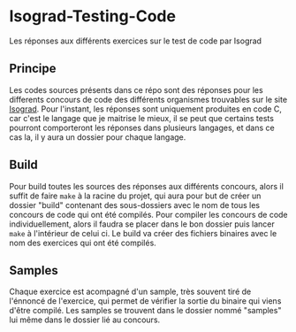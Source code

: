 # Isograd-Testing-Code
Les réponses aux différents exercices sur le test de code par Isograd

## Principe
Les codes sources présents dans ce répo sont des réponses pour les differents concours de code des différents organismes trouvables sur le site [Isograd](https://www.isograd-testingservices.com/). Pour l'instant, les réponses sont uniquement produites en code C, car c'est le langage que je maitrise le mieux, il se peut que certains tests pourront comporteront les réponses dans plusieurs langages, et dans ce cas la, il y aura un dossier pour chaque langage.

## Build
Pour build toutes les sources des réponses aux différents concours, alors il suffit de faire `make` à la racine du projet, qui aura pour but de créer un dossier "build" contenant des sous-dossiers avec le nom de tous les concours de code qui ont été compilés.
Pour compiler les concours de code individuellement, alors il faudra se placer dans le bon dossier puis lancer `make` à l'intérieur de celui ci. Le build va créer des fichiers binaires avec le nom des exercices qui ont été compilés.

## Samples
Chaque exercice est acompagné d'un sample, très souvent tiré de l'énnoncé de l'exercice, qui permet de vérifier la sortie du binaire qui viens d'être compilé. Les samples se trouvent dans le dossier nommé "samples" lui même dans le dossier lié au concours.

